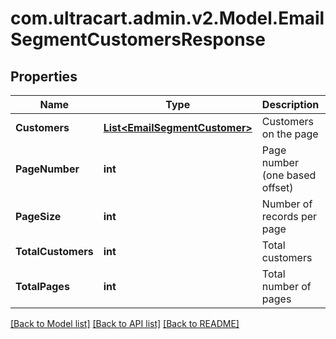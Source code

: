
# com.ultracart.admin.v2.Model.EmailSegmentCustomersResponse

## Properties

Name | Type | Description | Notes
------------ | ------------- | ------------- | -------------
**Customers** | [**List&lt;EmailSegmentCustomer&gt;**](EmailSegmentCustomer.md) | Customers on the page | [optional] 
**PageNumber** | **int** | Page number (one based offset) | [optional] 
**PageSize** | **int** | Number of records per page | [optional] 
**TotalCustomers** | **int** | Total customers | [optional] 
**TotalPages** | **int** | Total number of pages | [optional] 

[[Back to Model list]](../README.md#documentation-for-models)
[[Back to API list]](../README.md#documentation-for-api-endpoints)
[[Back to README]](../README.md)


